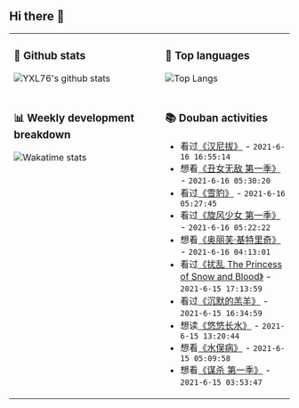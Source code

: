 ## Hi there 👋

<table>
<tr>
<td valign="top" width="54%">

### 🔭 Github stats

![YXL76's github stats](https://github-readme-stats.yxl76.vercel.app/api?username=YXL76&count_private=true&show_icons=true&include_all_commits=true&theme=prussian&line_height=28&disable_animations=true)

</td>

<td valign="top" width="46%">

### 🌱 Top languages

![Top Langs](https://github-readme-stats.yxl76.vercel.app/api/top-langs/?username=YXL76&layout=compact&theme=prussian&langs_count=8&hide=HTML,CSS,SCSS)

</td>
</tr>
<tr>
<td valign="top" width="54%">

### 📊 Weekly development breakdown

![Wakatime stats](https://github-readme-stats.yxl76.vercel.app/api/wakatime?username=YXL76&layout=compact&theme=prussian)


</td>
<td valign="top" width="46%">

### 📚 Douban activities

- 看过[《汉尼拔》](http://movie.douban.com/subject/1301746/) - `2021-6-16 16:55:14`
- 想看[《丑女无敌 第一季》](http://movie.douban.com/subject/3236157/) - `2021-6-16 05:30:20`
- 看过[《雪豹》](http://movie.douban.com/subject/4917908/) - `2021-6-16 05:27:45`
- 看过[《旋风少女 第一季》](http://movie.douban.com/subject/26315292/) - `2021-6-16 05:22:22`
- 想看[《奥丽芙·基特里奇》](http://movie.douban.com/subject/24869254/) - `2021-6-16 04:13:01`
- 看过[《扰乱 The Princess of Snow and Blood》](http://movie.douban.com/subject/35370656/) - `2021-6-15 17:13:59`
- 看过[《沉默的羔羊》](http://movie.douban.com/subject/1293544/) - `2021-6-15 16:34:59`
- 想读[《悠悠长水》](https://book.douban.com/subject/26164117/) - `2021-6-15 13:20:44`
- 想看[《水俣病》](http://movie.douban.com/subject/30359665/) - `2021-6-15 05:09:58`
- 想看[《谋杀 第一季》](http://movie.douban.com/subject/4826178/) - `2021-6-15 03:53:47`

</td>
</tr>
</table>

<!--
**YXL76/YXL76** is a ✨ _special_ ✨ repository because its `README.md` (this file) appears on your GitHub profile.

Here are some ideas to get you started:

- 🔭 I’m currently working on ...
- 🌱 I’m currently learning ...
- 👯 I’m looking to collaborate on ...
- 🤔 I’m looking for help with ...
- 💬 Ask me about ...
- 📫 How to reach me: ...
- 😄 Pronouns: ...
- ⚡ Fun fact: ...
-->
